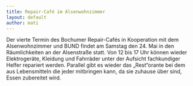 ```yaml
---
title: Repair-Café im Alsenwohnzimmer
layout: default
author: mati
---
```


Der vierte Termin des Bochumer Repair-Cafés in Kooperation mit dem Alsenwohnzimmer und BUND findet am Samstag den 24. Mai in den Räumlichkeiten an der Alsenstraße statt. Von 12 bis 17 Uhr können wieder Elektrogeräte, Kleidung und Fahrräder unter der Aufsicht fachkundiger Helfer repariert werden. Parallel gibt es wieder das „Rest“orante bei dem aus Lebensmitteln die jeder mitbringen kann, da sie zuhause über sind, Essen zubereitet wird.

